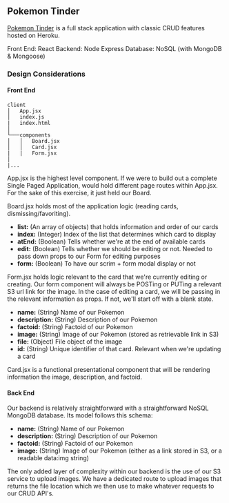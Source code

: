 ## Pokemon Tinder

[Pokemon Tinder](https://intense-anchorage-80594.herokuapp.com/) is a full stack application with classic CRUD features hosted on Heroku.

Front End: React
Backend: Node Express
Database: NoSQL (with MongoDB & Mongoose)

### Design Considerations

#### Front End

```
client
│   App.jsx
│   index.js
|   index.html
│
└───components
│   │   Board.jsx
│   │   Card.jsx
|   |   Form.jsx
│
|...
```

App.jsx is the highest level component. If we were to build out a complete Single Paged Application, would hold different page routes within App.jsx. For the sake of this exercise, it just held our Board.

Board.jsx holds most of the application logic (reading cards, dismissing/favoriting).

* **list:** (An array of objects) that holds information and order of our cards
* **index:** (Integer) Index of the list that determines which card to display
* **atEnd:** (Boolean) Tells whether we're at the end of available cards
* **edit:** (Boolean) Tells whether we should be editing or not. Needed to pass down props to our Form for editing purposes
* **form:** (Boolean) To have our scrim + form modal display or not

Form.jsx holds logic relevant to the card that we're currently editing or creating. Our form component will always be POSTing or PUTing a relevant S3 url link for the image. In the case of editing a card, we will be passing in the relevant information as props. If not, we'll start off with a blank state.

* **name:** (String) Name of our Pokemon
* **description:** (String) Description of our Pokemon
* **factoid:** (String) Factoid of our Pokemon
* **image:** (String) Image of our Pokemon (stored as retrievable link in S3)
* **file:** (Object) File object of the image
* **id:** (String) Unique identifier of that card. Relevant when we're updating a card

Card.jsx is a functional presentational component that will be rendering information the image, description, and factoid.

#### Back End

Our backend is relatively straightforward with a straightforward NoSQL MongoDB database. Its model follows this schema:

* **name:** (String) Name of our Pokemon
* **description:** (String) Description of our Pokemon
* **factoid:** (String) Factoid of our Pokemon
* **image:** (String) Image of our Pokemon (either as a link stored in S3, or a readable data:img string)

The only added layer of complexity within our backend is the use of our S3 service to upload images. We have a dedicated route to upload images that returns the file location which we then use to make whatever requests to our CRUD API's.
